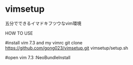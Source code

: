 vimsetup
========

五分でできるイマドキフツウなvim環境

HOW TO USE

#install vim 7.3 and my vimrc
git clone https://github.com/gong023/vimsetup.git 
vimsetup/setup.sh

#open vim 7.3
:NeoBundleInstall
